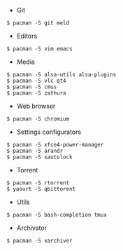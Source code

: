 * Git
```shell
$ pacman -S git meld
```

* Editors
```shell
$ pacman -S vim emacs
```

* Media
```shell 
$ pacman -S alsa-utils alsa-plugins
$ pacman -S vlc qt4
$ pacman -S cmus
$ pacman -S zathura
```

* Web browser
```shell
$ pacman -S chromium
```

* Settings configurators
```shell
$ pacman -S xfce4-power-manager
$ pacman -S arandr
$ pacman -S xautolock
```

* Torrent
```shell 
$ pacman -S rtorrent
$ yaourt -S qbittorent
```

* Utils
```shell 
$ pacman -S bash-completion tmux
```

* Archivator
```shell 
$ pacman -S xarchiver
```
